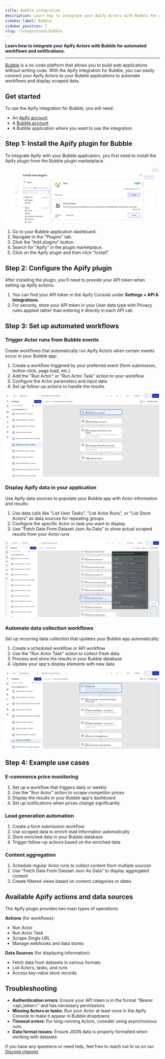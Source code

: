 ```yaml
---
title: Bubble integration
description: Learn how to integrate your Apify Actors with Bubble for automated workflows and notifications.
sidebar_label: Bubble
sidebar_position: 7
slug: /integrations/bubble
---
```


**Learn how to integrate your Apify Actors with Bubble for automated workflows and notifications.**

---

[Bubble](https://bubble.io/) is a no-code platform that allows you to build web applications without writing code. With the Apify integration for Bubble, you can easily connect your Apify Actors to your Bubble applications to automate workflows and display scraped data.

## Get started

To use the Apify integration for Bubble, you will need:

- An [Apify account](https://console.apify.com/)
- A [Bubble account](https://bubble.io/)
- A Bubble application where you want to use the integration

## Step 1: Install the Apify plugin for Bubble

To integrate Apify with your Bubble application, you first need to install the Apify plugin from the Bubble plugin marketplace.

![Apify Plugin Download](../images/bubble/plugin_install_preview.png)

1. Go to your Bubble application dashboard.
2. Navigate to the "Plugins" tab.
3. Click the "Add plugins" button.
4. Search for "Apify" in the plugin marketplace.
5. Click on the Apify plugin and then click "Install".

## Step 2: Configure the Apify plugin

After installing the plugin, you'll need to provide your API token when setting up Apify actions:

1. You can find your API token in the Apify Console under **Settings > API & Integrations**.
2. For security, store your API token in your User data type with Privacy rules applied rather than entering it directly in each API call.

## Step 3: Set up automated workflows

### Trigger Actor runs from Bubble events

Create workflows that automatically run Apify Actors when certain events occur in your Bubble app:

1. Create a workflow triggered by your preferred event (form submission, button click, page load, etc.)
2. Add the "Run Actor" or "Run Actor Task" action to your workflow
3. Configure the Actor parameters and input data
4. Set up follow-up actions to handle the results

![Using Apify run Actor](../images/bubble/auto_run_preview.png)

### Display Apify data in your application

Use Apify data sources to populate your Bubble app with Actor information and results:

1. Use data calls like "List User Tasks", "List Actor Runs", or "List Store Actors" as data sources for repeating groups
2. Configure the specific Actor or task you want to display
3. Use "Fetch Data From Dataset Json As Data" to show actual scraped results from your Actor runs

![Using Apify data calls](../images/bubble/data_preview.png)

### Automate data collection workflows

Set up recurring data collection that updates your Bubble app automatically:

1. Create a scheduled workflow or API workflow
2. Use the "Run Actor Task" action to collect fresh data
3. Process and store the results in your Bubble database
4. Update your app's display elements with new data

![Using Apify Actions calls](../images/bubble/automate_data_workflow.png)

## Step 4: Example use cases

### E-commerce price monitoring

1. Set up a workflow that triggers daily or weekly
2. Use the "Run Actor" action to scrape competitor prices
3. Display the results in your Bubble app's dashboard
4. Set up notifications when prices change significantly

### Lead generation automation

1. Create a form submission workflow
2. Use scraped data to enrich lead information automatically
3. Store enriched data in your Bubble database
4. Trigger follow-up actions based on the enriched data

### Content aggregation

1. Schedule regular Actor runs to collect content from multiple sources
2. Use "Fetch Data From Dataset Json As Data" to display aggregated content
3. Create filtered views based on content categories or dates

## Available Apify actions and data sources

The Apify plugin provides two main types of operations:

**Actions** (for workflows):
- Run Actor
- Run Actor Task
- Scrape Single URL
- Manage webhooks and data stores

**Data Sources** (for displaying information):
- Fetch data from datasets in various formats
- List Actors, tasks, and runs
- Access key-value store records

## Troubleshooting

- **Authentication errors**: Ensure your API token is in the format "Bearer <api_token>" and has necessary permissions
- **Missing Actors or tasks**: Run your Actor at least once in the Apify Console to make it appear in Bubble dropdowns
- **Timeout errors**: For long-running Actors, consider using asynchronous runs
- **Data format issues**: Ensure JSON data is properly formatted when working with datasets

If you have any questions or need help, feel free to reach out to us on our [Discord channel](https://discord.com/invite/jyEM2PRvMU).
